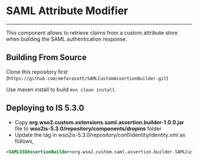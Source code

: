 # SAML Attribute Modifier
---
This component allows to retrieve claims from a custom attribute store when building the SAML authentication response.

## Building From Source

Clone this repository first (`https://github.com/mefarazath/SAMLCustomAssertionBuilder.git`) 

Use maven install to build
`mvn clean install`.

## Deploying to IS 5.3.0

* Copy **org.wso2.custom.extensions.saml.assertion.builder-1.0.0.jar** file to **wso2is-5.3.0/repository/components/dropins**
 folder
* Update the <SAMLSSOAssertionBuilder> tag in wso2is-5.3.0/repository/conf/identity/identity.xml as follows,
````xml
<SAMLSSOAssertionBuilder>org.wso2.custom.saml.assertion.builder.SAMLCustomAssertionBuilder</SAMLSSOAssertionBuilder>
````
